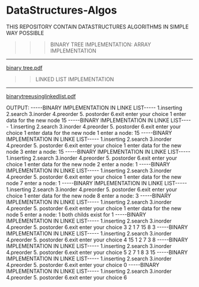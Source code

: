 # DataStructures-Algos
THIS REPOSITORY CONTAIN DATASTRUCTURES ALGORITHMS IN SIMPLE WAY POSSIBLE
>>> BINARY TREE IMPLEMENTATION:
>> ARRAY IMPLEMENTATION
---------------------------------------------------------------
[binary tree.pdf](https://github.com/mystique-sravya/DataStructures-Algos/files/7782271/binary.tree.pdf)
>> LINKED LIST IMPLEMENTATION
---------------------------------------------------------------
[binarytreeusinglinkedlist.pdf](https://github.com/mystique-sravya/DataStructures-Algos/files/7801552/binarytreeusinglinkedlist.pdf)


 OUTPUT:
 -----BINARY IMPLEMENTATION IN LINKE LIST-----
1.inserting 2.search 3.inorder 4.preorder 5. postorder 6.exit
enter your choice
1
enter data for the new node
15
-----BINARY IMPLEMENTATION IN LINKE LIST-----
1.inserting 2.search 3.inorder 4.preorder 5. postorder 6.exit
enter your choice
1
enter data for the new node
1
enter a node:
15
-----BINARY IMPLEMENTATION IN LINKE LIST-----
1.inserting 2.search 3.inorder 4.preorder 5. postorder 6.exit
enter your choice
1
enter data for the new node
3
enter a node:
15
-----BINARY IMPLEMENTATION IN LINKE LIST-----
1.inserting 2.search 3.inorder 4.preorder 5. postorder 6.exit
enter your choice
1
enter data for the new node
2
enter a node:
1
-----BINARY IMPLEMENTATION IN LINKE LIST-----
1.inserting 2.search 3.inorder 4.preorder 5. postorder 6.exit
enter your choice
1
enter data for the new node
7
enter a node:
1
-----BINARY IMPLEMENTATION IN LINKE LIST-----
1.inserting 2.search 3.inorder 4.preorder 5. postorder 6.exit
enter your choice
1
enter data for the new node
8
enter a node:
3
-----BINARY IMPLEMENTATION IN LINKE LIST-----
1.inserting 2.search 3.inorder 4.preorder 5. postorder 6.exit
enter your choice
1
enter data for the new node
5
enter a node:
1
both childs exist for 1
-----BINARY IMPLEMENTATION IN LINKE LIST-----
1.inserting 2.search 3.inorder 4.preorder 5. postorder 6.exit
enter your choice
3
2 1 7 15 8 3 
-----BINARY IMPLEMENTATION IN LINKE LIST-----
1.inserting 2.search 3.inorder 4.preorder 5. postorder 6.exit
enter your choice
4
15 1 2 7 3 8 
-----BINARY IMPLEMENTATION IN LINKE LIST-----
1.inserting 2.search 3.inorder 4.preorder 5. postorder 6.exit
enter your choice
5
2 7 1 8 3 15 
-----BINARY IMPLEMENTATION IN LINKE LIST-----
1.inserting 2.search 3.inorder 4.preorder 5. postorder 6.exit
enter your choice
0
-----BINARY IMPLEMENTATION IN LINKE LIST-----
1.inserting 2.search 3.inorder 4.preorder 5. postorder 6.exit
enter your choice
6
